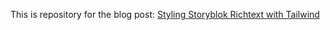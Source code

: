 This is repository for the blog post: [Styling Storyblok Richtext with Tailwind](https://marek-rozmus.medium.com/styling-storyblok-richtext-with-tailwind-89fa7ab38ec5)
